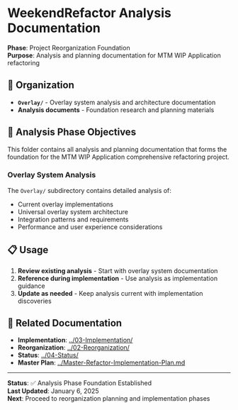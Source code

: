 # WeekendRefactor Analysis Documentation

**Phase**: Project Reorganization Foundation  
**Purpose**: Analysis and planning documentation for MTM WIP Application refactoring  

## 📁 Organization

- **`Overlay/`** - Overlay system analysis and architecture documentation
- **Analysis documents** - Foundation research and planning materials

## 🎯 Analysis Phase Objectives

This folder contains all analysis and planning documentation that forms the foundation for the MTM WIP Application comprehensive refactoring project.

### Overlay System Analysis
The `Overlay/` subdirectory contains detailed analysis of:
- Current overlay implementations
- Universal overlay system architecture
- Integration patterns and requirements
- Performance and user experience considerations

## 📋 Usage

1. **Review existing analysis** - Start with overlay system documentation
2. **Reference during implementation** - Use analysis as implementation guidance  
3. **Update as needed** - Keep analysis current with implementation discoveries

## 🔗 Related Documentation

- **Implementation**: [../03-Implementation/](../03-Implementation/README.md)  
- **Reorganization**: [../02-Reorganization/](../02-Reorganization/README.md)
- **Status**: [../04-Status/](../04-Status/README.md)
- **Master Plan**: [../Master-Refactor-Implementation-Plan.md](../Master-Refactor-Implementation-Plan.md)

---

**Status**: ✅ Analysis Phase Foundation Established  
**Last Updated**: January 6, 2025  
**Next**: Proceed to reorganization planning and implementation phases